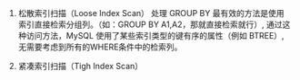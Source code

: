 

1. 松散索引扫描（Loose Index Scan）
处理 GROUP BY 最有效的方法是使用索引直接检索分组列。（如：GROUP BY A1,A2，那就直接检索就行）,
通过这种访问方法，MySQL 使用了某些索引类型的键有序的属性（例如 BTREE）,无需要考虑到所有的WHERE条件中的检索列。

2. 紧凑索引扫描（Tigh Index Scan）
